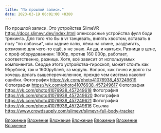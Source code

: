 ```yaml
---
title: "По прошлой записи."
date: 2023-03-19 06:01:00 +0300
---
```


По прошлой записи.
Это устройства SlimeVR https://docs.slimevr.dev/index.html опенсорсные устройства фулл боди трекинга. Для того что бы в vr танцевать, вилять хвостом, вставать в позу "по собачьи", или задние лапы, лёжа на спине, раздвигать, возможно для чего-то ещё, я не знаю. Ах да, и каяться.
Разница в цене, с проф оборудованием: 1800р, против 160 000р, работает, соответственно, разнице. Хотя, всё зависит от используемых компонентов. Сердце этого устройства-гироскоп, может стоить как 95рублей, так и 1600рублей, за модуль. Вопрос, как точно и долго ты хочешь делать вышеперечисленное, прежде чем система накопит ошибки.
Фотография
<a class="vk-attach" href="https://vk.com/photo41076938_457249619">https://vk.com/photo41076938_457249619</a>
Фотография
<a class="vk-attach" href="https://vk.com/photo41076938_457249617">https://vk.com/photo41076938_457249617</a>
Фотография
<a class="vk-attach" href="https://vk.com/photo41076938_457249618">https://vk.com/photo41076938_457249618</a>
Фотография
<a class="vk-attach" href="https://vk.com/photo41076938_457249620">https://vk.com/photo41076938_457249620</a>
Фотография
<a class="vk-attach" href="https://vk.com/photo41076938_457249621">https://vk.com/photo41076938_457249621</a>
Фотография
<a class="vk-attach" href="https://vk.com/photo41076938_457249616">https://vk.com/photo41076938_457249616</a>
Ссылка
https://www.crowdsupply.com/slimevr/slimevr-full-body-tracker

<a class="vk-attach" href="https://vk.com/photo41076938_457249619">Вложение</a>
<a class="vk-attach" href="https://vk.com/photo41076938_457249617">Вложение</a>
<a class="vk-attach" href="https://vk.com/photo41076938_457249618">Вложение</a>
<a class="vk-attach" href="https://vk.com/photo41076938_457249620">Вложение</a>
<a class="vk-attach" href="https://vk.com/photo41076938_457249621">Вложение</a>
<a class="vk-attach" href="https://vk.com/photo41076938_457249616">Вложение</a>
[Вложение](https://www.crowdsupply.com/slimevr/slimevr-full-body-tracker)
